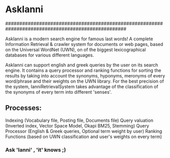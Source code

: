 # AskIanni
###################################################################################################

AskIanni is a modern search engine for famous last words!
A complete Information Retrieval & crawler system for documents or web pages,
based on the Universal WordNet (UWN), on of the biggest lexicographical databases
for various different languages.

AskIanni can support english and greek queries by the user on its search engine.
It contains a query processor and ranking functions for sorting the results by taking into account 
the synonyms, hyponyms, meronyms of every word/phrase and their weights on the UWN library. 
For the best precision of the system, IanniRetrievalSystem takes advantage of the classification 
of the synonyms of every term into different 'senses'.

## Processes: ##

Indexing (Vocabulary file, Posting file, Documents file)
Query valuation (Inverted index, Vector Space Model, Okapi BM25, Stemming)
Query Processor (English & Greek queries, Optional term weight by user)
Ranking Functions (based on UWN classification and user's weights on every term)

### Ask 'Ianni' , 'it' knows ;) ###
